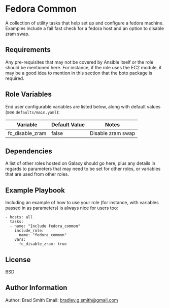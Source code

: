 Fedora Common
=========

A collection of utility tasks that help set up and configure a fedora machine. Examples include a fail fast check for a fedora host and an option to disable zram swap.

Requirements
------------

Any pre-requisites that may not be covered by Ansible itself or the role should be mentioned here. For instance, if the role uses the EC2 module, it may be a good idea to mention in this section that the boto package is required.

Role Variables
--------------

End user configurable variables are listed below, along with default values (see `defaults/main.yaml`):

| Variable   | Default Value | Notes |
| ---------- | ------------- | ----- |
| fc_disable_zram | false | Disable zram swap |

Dependencies
------------

A list of other roles hosted on Galaxy should go here, plus any details in regards to parameters that may need to be set for other roles, or variables that are used from other roles.

Example Playbook
----------------

Including an example of how to use your role (for instance, with variables passed in as parameters) is always nice for users too:

    - hosts: all
      tasks:
      - name: "Include fedora_common"
        include_role:
          name: "fedora_common"
        vars:
          fc_disable_zram: true

License
-------

BSD

Author Information
------------------

Author: Brad Smith
Email: bradley.g.smith@gmail.com
